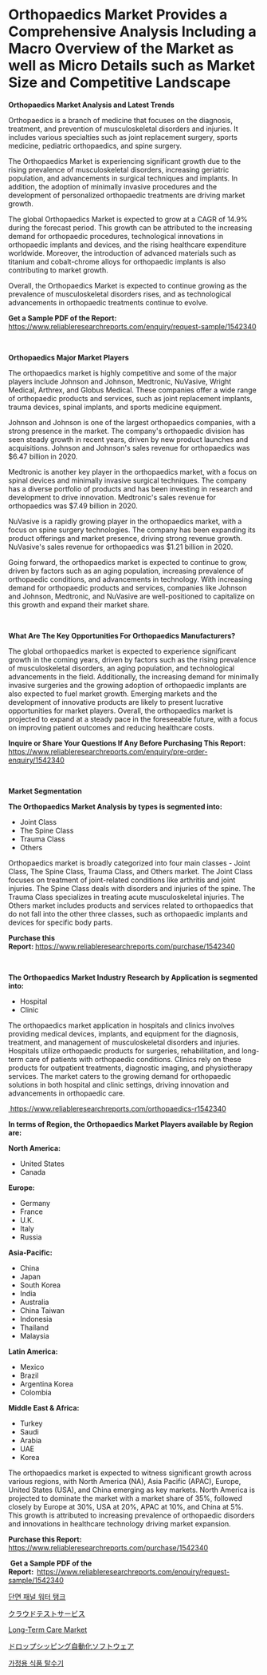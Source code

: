 <p><h1>Orthopaedics Market Provides a Comprehensive Analysis Including a Macro Overview of the Market as well as Micro Details such as Market Size and Competitive Landscape</h1></p><p><strong>Orthopaedics Market Analysis and Latest Trends</strong></p>
<p><p>Orthopaedics is a branch of medicine that focuses on the diagnosis, treatment, and prevention of musculoskeletal disorders and injuries. It includes various specialties such as joint replacement surgery, sports medicine, pediatric orthopaedics, and spine surgery.</p><p>The Orthopaedics Market is experiencing significant growth due to the rising prevalence of musculoskeletal disorders, increasing geriatric population, and advancements in surgical techniques and implants. In addition, the adoption of minimally invasive procedures and the development of personalized orthopaedic treatments are driving market growth.</p><p>The global Orthopaedics Market is expected to grow at a CAGR of 14.9% during the forecast period. This growth can be attributed to the increasing demand for orthopaedic procedures, technological innovations in orthopaedic implants and devices, and the rising healthcare expenditure worldwide. Moreover, the introduction of advanced materials such as titanium and cobalt-chrome alloys for orthopaedic implants is also contributing to market growth.</p><p>Overall, the Orthopaedics Market is expected to continue growing as the prevalence of musculoskeletal disorders rises, and as technological advancements in orthopaedic treatments continue to evolve.</p></p>
<p><strong>Get a Sample PDF of the Report:&nbsp;</strong> <a href="https://www.reliableresearchreports.com/enquiry/request-sample/1542340">https://www.reliableresearchreports.com/enquiry/request-sample/1542340</a></p>
<p>&nbsp;</p>
<p><strong>Orthopaedics Major Market Players</strong></p>
<p><p>The orthopaedics market is highly competitive and some of the major players include Johnson and Johnson, Medtronic, NuVasive, Wright Medical, Arthrex, and Globus Medical. These companies offer a wide range of orthopaedic products and services, such as joint replacement implants, trauma devices, spinal implants, and sports medicine equipment.</p><p>Johnson and Johnson is one of the largest orthopaedics companies, with a strong presence in the market. The company's orthopaedic division has seen steady growth in recent years, driven by new product launches and acquisitions. Johnson and Johnson's sales revenue for orthopaedics was $6.47 billion in 2020.</p><p>Medtronic is another key player in the orthopaedics market, with a focus on spinal devices and minimally invasive surgical techniques. The company has a diverse portfolio of products and has been investing in research and development to drive innovation. Medtronic's sales revenue for orthopaedics was $7.49 billion in 2020.</p><p>NuVasive is a rapidly growing player in the orthopaedics market, with a focus on spine surgery technologies. The company has been expanding its product offerings and market presence, driving strong revenue growth. NuVasive's sales revenue for orthopaedics was $1.21 billion in 2020.</p><p>Going forward, the orthopaedics market is expected to continue to grow, driven by factors such as an aging population, increasing prevalence of orthopaedic conditions, and advancements in technology. With increasing demand for orthopaedic products and services, companies like Johnson and Johnson, Medtronic, and NuVasive are well-positioned to capitalize on this growth and expand their market share.</p></p>
<p>&nbsp;</p>
<p><strong>What Are The Key Opportunities For Orthopaedics Manufacturers?</strong></p>
<p><p>The global orthopaedics market is expected to experience significant growth in the coming years, driven by factors such as the rising prevalence of musculoskeletal disorders, an aging population, and technological advancements in the field. Additionally, the increasing demand for minimally invasive surgeries and the growing adoption of orthopaedic implants are also expected to fuel market growth. Emerging markets and the development of innovative products are likely to present lucrative opportunities for market players. Overall, the orthopaedics market is projected to expand at a steady pace in the foreseeable future, with a focus on improving patient outcomes and reducing healthcare costs.</p></p>
<p><strong>Inquire or Share Your Questions If Any Before Purchasing This Report:</strong> <a href="https://www.reliableresearchreports.com/enquiry/pre-order-enquiry/1542340">https://www.reliableresearchreports.com/enquiry/pre-order-enquiry/1542340</a></p>
<p>&nbsp;</p>
<p><strong>Market Segmentation</strong></p>
<p><strong>The Orthopaedics Market Analysis by types is segmented into:</strong></p>
<p><ul><li>Joint Class</li><li>The Spine Class</li><li>Trauma Class</li><li>Others</li></ul></p>
<p><p>Orthopaedics market is broadly categorized into four main classes - Joint Class, The Spine Class, Trauma Class, and Others market. The Joint Class focuses on treatment of joint-related conditions like arthritis and joint injuries. The Spine Class deals with disorders and injuries of the spine. The Trauma Class specializes in treating acute musculoskeletal injuries. The Others market includes products and services related to orthopaedics that do not fall into the other three classes, such as orthopaedic implants and devices for specific body parts.</p></p>
<p><strong>Purchase this Report:&nbsp;</strong><a href="https://www.reliableresearchreports.com/purchase/1542340">https://www.reliableresearchreports.com/purchase/1542340</a></p>
<p>&nbsp;</p>
<p><strong>The Orthopaedics Market Industry Research by Application is segmented into:</strong></p>
<p><ul><li>Hospital</li><li>Clinic</li></ul></p>
<p><p>The orthopaedics market application in hospitals and clinics involves providing medical devices, implants, and equipment for the diagnosis, treatment, and management of musculoskeletal disorders and injuries. Hospitals utilize orthopaedic products for surgeries, rehabilitation, and long-term care of patients with orthopaedic conditions. Clinics rely on these products for outpatient treatments, diagnostic imaging, and physiotherapy services. The market caters to the growing demand for orthopaedic solutions in both hospital and clinic settings, driving innovation and advancements in orthopaedic care.</p></p>
<p><a href="https://www.reliableresearchreports.com/orthopaedics-r1542340">&nbsp;https://www.reliableresearchreports.com/orthopaedics-r1542340</a></p>
<p><strong>In terms of Region, the Orthopaedics Market Players available by Region are:</strong></p>
<p>
    <p> <strong> North America: </strong>
        <ul>
            <li>United States</li>
            <li>Canada</li>
        </ul>
        </p> 
    <p> <strong> Europe: </strong>
        <ul>
            <li>Germany</li>
            <li>France</li>
            <li>U.K.</li>
            <li>Italy</li>
            <li>Russia</li>
        </ul>
        </p> 
    <p> <strong> Asia-Pacific: </strong>
        <ul>
            <li>China</li>
            <li>Japan</li>
            <li>South Korea</li>
            <li>India</li>
            <li>Australia</li>
            <li>China Taiwan</li>
            <li>Indonesia</li>
            <li>Thailand</li>
            <li>Malaysia</li>
        </ul>
        </p> 
    <p> <strong> Latin America: </strong>
        <ul>
            <li>Mexico</li>
            <li>Brazil</li>
            <li>Argentina Korea</li>
            <li>Colombia</li>
        </ul>
        </p> 
    <p> <strong> Middle East & Africa: </strong>
        <ul>
            <li>Turkey</li>
            <li>Saudi</li>
            <li>Arabia</li>
            <li>UAE</li>
            <li>Korea</li>
        </ul>
    </p>
    </p>
<p><p>The orthopaedics market is expected to witness significant growth across various regions, with North America (NA), Asia Pacific (APAC), Europe, United States (USA), and China emerging as key markets. North America is projected to dominate the market with a market share of 35%, followed closely by Europe at 30%, USA at 20%, APAC at 10%, and China at 5%. This growth is attributed to increasing prevalence of orthopaedic disorders and innovations in healthcare technology driving market expansion.</p></p>
<p><strong>Purchase this Report: </strong><a href="https://www.reliableresearchreports.com/purchase/1542340">https://www.reliableresearchreports.com/purchase/1542340</a></p>
<p>&nbsp;<strong>Get a Sample PDF of the Report:&nbsp;&nbsp;</strong><a href="https://www.reliableresearchreports.com/enquiry/request-sample/1542340">https://www.reliableresearchreports.com/enquiry/request-sample/1542340</a></p>
<p><strong></strong></p>
<p><p><a href="https://github.com/CliftonFisher9067/Market-Research-Report-List-1/blob/main/765720442537.md">단면 패널 워터 탱크</a></p><p><a href="https://github.com/mm14022023/Market-Research-Report-List-1/blob/main/459275146659.md">クラウドテストサービス</a></p><p><a href="https://github.com/juancolorado15/Market-Research-Report-List-2/blob/main/long-term-care-market.md">Long-Term Care Market</a></p><p><a href="https://github.com/EmoryYundt1935/Market-Research-Report-List-1/blob/main/604299546658.md">ドロップシッピング自動化ソフトウェア</a></p><p><a href="https://github.com/fernandotryO5lson96765/Market-Research-Report-List-1/blob/main/962018242538.md">가정용 식품 탈수기</a></p></p>